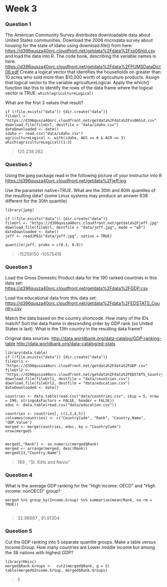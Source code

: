 # Week 3
### Question 1
The American Community Survey distributes downloadable data about United States communities. Download the 2006 microdata survey about housing for the state of Idaho using download.file() from here:
https://d396qusza40orc.cloudfront.net/getdata%2Fdata%2Fss06hid.csv
and load the data into R. The code book, describing the variable names is here:
https://d396qusza40orc.cloudfront.net/getdata%2Fdata%2FPUMSDataDict06.pdf
Create a logical vector that identifies the households on greater than 10 acres who sold more than $10,000 worth of agriculture products. Assign that logical vector to the variable agricultureLogical. Apply the which() function like this to identify the rows of the data frame where the logical vector is TRUE.
``` which(agricultureLogical) ```

What are the first 3 values that result?
```
if (!file.exists("data")) {dir.create("data")}
fileUrl <- "https://d396qusza40orc.cloudfront.net/getdata%2Fdata%2Fss06hid.csv"
download.file(fileUrl, destfile = "data/idaho.csv")
dateDownloaded <- date()
idaho <- read.csv("data/idaho.csv")
agricultureLogical <- with(idaho, AGS == 6 & ACR == 3)
which(agricultureLogical)[1:3]
```
> 125 238 262

### Question 2
Using the jpeg package read in the following picture of your instructor into R https://d396qusza40orc.cloudfront.net/getdata%2Fjeff.jpg

Use the parameter native=TRUE. What are the 30th and 80th quantiles of the resulting data? (some Linux systems may produce an answer 638 different for the 30th quantile)

```
library(jpeg)

if (!file.exists("data")) {dir.create("data")}
fileUrl <- "https://d396qusza40orc.cloudfront.net/getdata%2Fjeff.jpg"
download.file(fileUrl, destfile = "data/jeff.jpg", mode = "wb")
dateDownloaded <- date()
jeff <- readJPEG("data/jeff.jpg", native = TRUE)

quantile(jeff, probs = c(0.3, 0.8))

```
> -15259150 -10575416 


### Question 3
Load the Gross Domestic Product data for the 190 ranked countries in this data set: https://d396qusza40orc.cloudfront.net/getdata%2Fdata%2FGDP.csv

Load the educational data from this data set: https://d396qusza40orc.cloudfront.net/getdata%2Fdata%2FEDSTATS_Country.csv

Match the data based on the country shortcode. How many of the IDs match? Sort the data frame in descending order by GDP rank (so United States is last). What is the 13th country in the resulting data frame?

Original data sources:
http://data.worldbank.org/data-catalog/GDP-ranking-table
http://data.worldbank.org/data-catalog/ed-stats

```
library(data.table)
if (!file.exists("data")) {dir.create("data")}
fileUrl1 <- "https://d396qusza40orc.cloudfront.net/getdata%2Fdata%2FGDP.csv"
fileUrl2 <- "https://d396qusza40orc.cloudfront.net/getdata%2Fdata%2FEDSTATS_Country.csv"
download.file(fileUrl1, destfile = "data/countries.csv")
download.file(fileUrl2, destfile = "data/education.csv")
dateDownloaded <- date()

countries <- data.table(read.csv("data/countries.csv", skip = 5, nrow = 190, stringsAsFactors = FALSE, header = FALSE))
educ <- data.table(read.csv("data/education.csv"))

countries <- countries[, c(1,2,4,5)]
colnames(countries) <- c("CountryCode", "Rank", "Country.Name", "GDP.Value")
merged <- merge(countries, educ, by = "CountryCode")
nrow(merged)


merged[,"Rank"] <- as.numeric(merged$Rank)
merged <- arrange(merged, desc(Rank))
merged[13,"Country.Name"]

```
> 189 ,	"St. Kitts and Nevis"


### Question 4
What is the average GDP ranking for the "High income: OECD" and "High income: nonOECD" group?

```
merged %>% group_by(Income.Group) %>% summarize(mean(Rank, na.rm = TRUE))


```
> 32.96667 , 91.91304


### Question 5
Cut the GDP ranking into 5 separate quantile groups. Make a table versus Income.Group. How many countries are Lower middle income but among the 38 nations with highest GDP?

```
library(Hmisc)
merged$Rank.Groups <-  cut2(merged$Rank, g = 5)
table(merged$Income.Group, merged$Rank.Groups)

```
> 5
